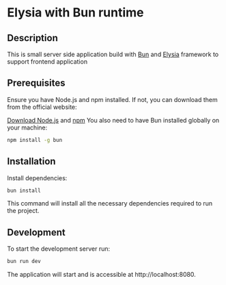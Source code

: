 # Elysia with Bun runtime

## Description
This is small server side application build with [Bun](https://bun.sh/) and [Elysia](https://elysiajs.com/) framework to support frontend application

## Prerequisites
Ensure you have Node.js and npm installed. If not, you can download them from the official website:

[Download Node.js](https://nodejs.org/en) and [npm](https://www.npmjs.com/)
You also need to have Bun installed globally on your machine:

```bash
npm install -g bun
```

## Installation

Install dependencies:

```bash
bun install
```

This command will install all the necessary dependencies required to run the project.

## Development
To start the development server run:
```bash
bun run dev
```

The application will start and is accessible at http://localhost:8080.
